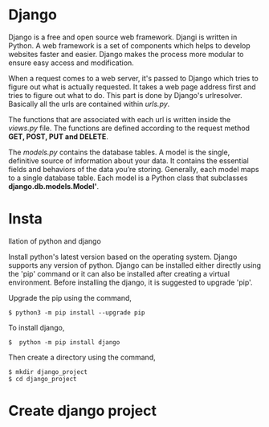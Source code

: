 # Django
  
  Django is a free and open source web framework. Djangi is written in Python. A web framework is a set of components which helps to develop websites faster and easier. Django makes the process more modular to ensure easy access and modification. 
  
  When a request comes to a web server, it's passed to Django which tries to figure out what is actually requested. It takes a web page address first and tries to figure out what to do. This part is done by Django's urlresolver. Basically all the urls are contained within *urls.py*. 
  
  The functions that are associated with each url is written inside the *views.py* file. The functions are defined according to the request method **GET, POST, PUT and DELETE**. 
  
  The *models.py* contains the database tables. A model is the single, definitive source of information about your data. It contains the essential fields and behaviors of the data you’re storing. Generally, each model maps to a single database table. Each model is a Python class that subclasses **django.db.models.Model'**.
  

# Insta
llation of python and django

  Install python's latest version based on the operating system. Django supports any version of python. Django can be installed either directly using the 'pip' command or it can also be installed after creating a virtual environment. Before installing the django, it is suggested to upgrade 'pip'. 
  

Upgrade the pip using the command,
```
$ python3 -m pip install --upgrade pip
```
To install django,
```
$  python -m pip install django
```


Then create a directory using the command,
```
$ mkdir django_project
$ cd django_project
```

# Create django project




  
  
  
  
